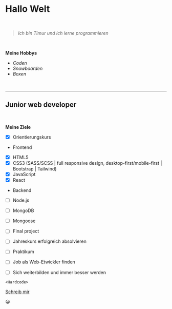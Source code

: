 # **Hallo Welt** 

<br>

> *Ich bin Timur und ich lerne programmieren*

<br>



**Meine Hobbys**

- *Coden*
- *Snowboarden*
- *Boxen*

<br>

---

##  **Junior web developer**

<br>

**Meine Ziele**

- [X] Orientierungskurs
- Frontend
- [X] HTML5
- [X] CSS3 (SASS/SCSS | full responsive design, desktop-first/mobile-first | Bootstrap | Tailwind)
- [X] JavaScript 
- [X] React
- Backend
- [ ] Node.js
- [ ] MongoDB
- [ ] Mongoose
- [ ] Final project
- [ ] Jahreskurs erfolgreich absolvieren
- [ ] Praktikum
- [ ] Job als Web-Etwickler finden
- [ ] Sich weiterbilden und immer besser werden


``` 
<Hardcode>

```


[Schreib mir](mailto:timur.koumbaev@gmail.com)

:grinning:
